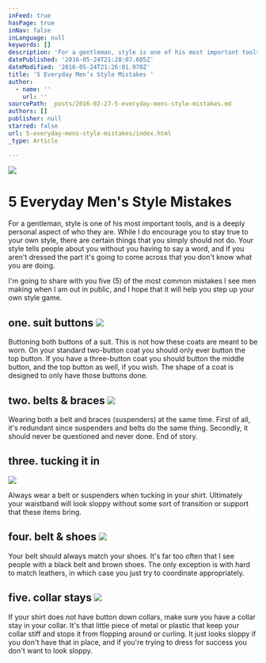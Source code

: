 ```yaml
---
inFeed: true
hasPage: true
inNav: false
inLanguage: null
keywords: []
description: 'For a gentleman, style is one of his most important tools, and is a deeply personal aspect of who they are. While I do encourage you to stay true to your own style, there are certain things that you simply should not do. Your style tells people about you without you having to say a word, and if you aren’t dressed the part it’s going to come across that you don’t know what you are doing. '
datePublished: '2016-05-24T21:28:07.605Z'
dateModified: '2016-05-24T21:26:01.970Z'
title: '5 Everyday Men’s Style Mistakes '
author:
  - name: ''
    url: ''
sourcePath: _posts/2016-02-27-5-everyday-mens-style-mistakes.md
authors: []
publisher: null
starred: false
url: 5-everyday-mens-style-mistakes/index.html
_type: Article

---
```

![](https://the-grid-user-content.s3-us-west-2.amazonaws.com/fe8be45c-44ef-4bd3-94e9-6d2a32b800ee.jpg)

# 5 Everyday Men's Style Mistakes 

For a gentleman, style is one of his most important tools, and is a deeply personal aspect of who they are. While I do encourage you to stay true to your own style, there are certain things that you simply should not do. Your style tells people about you without you having to say a word, and if you aren't dressed the part it's going to come across that you don't know what you are doing. 

I'm going to share with you five (5) of the most common mistakes I see men making when I am out in public, and I hope that it will help you step up your own style game. 

## one. suit buttons ![](https://the-grid-user-content.s3-us-west-2.amazonaws.com/072bf516-f3f9-430e-9d19-5deefe560acf.jpg)

Buttoning both buttons of a suit. This is not how these coats are meant to be worn. On your standard two-button coat you should only ever button the top button. If you have a three-button coat you should button the middle button, and the top button as well, if you wish. The shape of a coat is designed to only have those buttons done. 

## two. belts & braces ![](https://the-grid-user-content.s3-us-west-2.amazonaws.com/d3ea5382-851c-483d-89a5-cae09c66c3ef.jpg)

Wearing both a belt and braces (suspenders) at the same time. First of all, it's redundant since suspenders and belts do the same thing. Secondly, it should never be questioned and never done. End of story. 

## three. tucking it in
![](https://the-grid-user-content.s3-us-west-2.amazonaws.com/b912009f-dd3a-4790-9977-3363a87daf89.jpg)

Always wear a belt or suspenders when tucking in your shirt. Ultimately your waistband will look sloppy without some sort of transition or support that these items bring. 

## four. belt & shoes ![](https://the-grid-user-content.s3-us-west-2.amazonaws.com/ceeadad0-598e-40fc-9e5a-91573c19f46a.jpg)

Your belt should always match your shoes. It's far too often that I see people with a black belt and brown shoes. The only exception is with hard to match leathers, in which case you just try to coordinate appropriately. 

## five. collar stays ![](https://the-grid-user-content.s3-us-west-2.amazonaws.com/984d12eb-4f2f-4e98-b280-c00c6f4d75f5.JPG)

If your shirt does not have button down collars, make sure you have a collar stay in your collar. It's that little piece of metal or plastic that keep your collar stiff and stops it from flopping around or curling. It just looks sloppy if you don't have that in place, and if you're trying to dress for success you don't want to look sloppy.